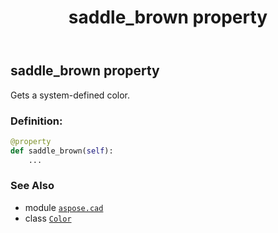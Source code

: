 ﻿---
title: saddle_brown property
second_title: Aspose.CAD for Python via .NET API References
description: 
type: docs
weight: 1390
url: /aspose.cad/color/saddle_brown/
is_root: false
---

## saddle_brown property


Gets a system-defined color.
### Definition:
```python
@property
def saddle_brown(self):
    ...
```

### See Also
* module [`aspose.cad`](../../)
* class [`Color`](/cad/python-net/aspose.cad/color)
